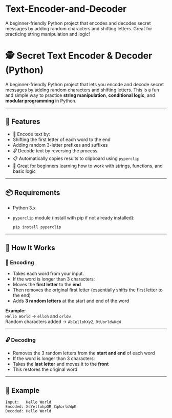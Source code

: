 # Text-Encoder-and-Decoder
 A beginner-friendly Python project that encodes and decodes secret messages by adding random characters and shifting letters. Great for practicing string manipulation and logic!
# 🕵️ Secret Text Encoder & Decoder (Python)

A beginner-friendly Python project that lets you encode and decode secret messages by adding random characters and shifting letters. This is a fun and simple way to practice **string manipulation**, **conditional logic**, and **modular programming** in Python.

---

## 🔧 Features

- 🔐 Encode text by:
- Shifting the first letter of each word to the end
- Adding random 3-letter prefixes and suffixes
- 🔓 Decode text by reversing the process
- 📋 Automatically copies results to clipboard using `pyperclip`
- 🧠 Great for beginners learning how to work with strings, functions, and basic logic

---

## 📦 Requirements

- Python 3.x
- `pyperclip` module (install with pip if not already installed):

    ```bash
    pip install pyperclip

---

## 🚀 How It Works

### 🔐 Encoding

- Takes each word from your input.
- If the word is longer than 3 characters:
- Moves the **first letter** to the **end**
- Then removes the original first letter (essentially shifts the first letter to the end)
- Adds **3 random letters** at the start and end of the word

**Example:**  
`Hello World` → `elloh` and `orldw`  
Random characters added → `AbCellohXyZ`, `RtUorldwKqW`

---

### 🔓 Decoding

- Removes the 3 random letters from the **start and end** of each word
- If the word is longer than 3 characters:
- Takes the **last letter** and moves it to the **front**
- This restores the original word

---

## 🧪 Example

```text
Input:   Hello World  
Encoded: XsYellohpQR ZqAorldWpK  
Decoded: Hello World
